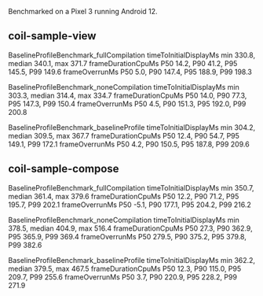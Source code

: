 Benchmarked on a Pixel 3 running Android 12.

## coil-sample-view

BaselineProfileBenchmark_fullCompilation
timeToInitialDisplayMs   min 330.8,   median 340.1,   max 371.7
frameDurationCpuMs   P50   14.2,   P90   41.2,   P95  145.5,   P99  149.6
frameOverrunMs   P50    5.0,   P90  147.4,   P95  188.9,   P99  198.3

BaselineProfileBenchmark_noneCompilation
timeToInitialDisplayMs   min 303.3,   median 314.4,   max 334.7
frameDurationCpuMs   P50   14.0,   P90   77.3,   P95  147.3,   P99  150.4
frameOverrunMs   P50    4.5,   P90  151.3,   P95  192.0,   P99  200.8

BaselineProfileBenchmark_baselineProfile
timeToInitialDisplayMs   min 304.2,   median 309.5,   max 367.7
frameDurationCpuMs   P50   12.4,   P90   54.7,   P95  149.1,   P99  172.1
frameOverrunMs   P50    4.2,   P90  150.5,   P95  187.8,   P99  209.6

## coil-sample-compose

BaselineProfileBenchmark_fullCompilation
timeToInitialDisplayMs   min 350.7,   median 361.4,   max 379.6
frameDurationCpuMs   P50   12.2,   P90   71.2,   P95  195.7,   P99  202.1
frameOverrunMs   P50   -5.1,   P90  177.1,   P95  204.2,   P99  216.2

BaselineProfileBenchmark_noneCompilation
timeToInitialDisplayMs   min 378.5,   median 404.9,   max 516.4
frameDurationCpuMs   P50   27.3,   P90  362.9,   P95  365.9,   P99  369.4
frameOverrunMs   P50  279.5,   P90  375.2,   P95  379.8,   P99  382.6

BaselineProfileBenchmark_baselineProfile
timeToInitialDisplayMs   min 362.2,   median 379.5,   max 467.5
frameDurationCpuMs   P50   12.3,   P90  115.0,   P95  209.7,   P99  255.6
frameOverrunMs   P50    3.7,   P90  220.9,   P95  228.2,   P99  271.9
